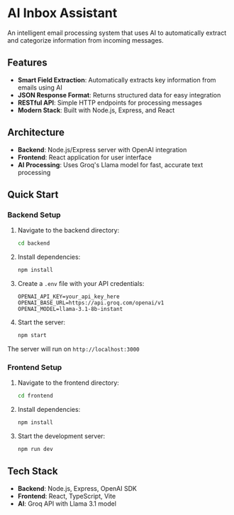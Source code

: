 # AI Inbox Assistant

An intelligent email processing system that uses AI to automatically extract and categorize information from incoming messages.

## Features

- **Smart Field Extraction**: Automatically extracts key information from emails using AI
- **JSON Response Format**: Returns structured data for easy integration
- **RESTful API**: Simple HTTP endpoints for processing messages
- **Modern Stack**: Built with Node.js, Express, and React

## Architecture

- **Backend**: Node.js/Express server with OpenAI integration
- **Frontend**: React application for user interface
- **AI Processing**: Uses Groq's Llama model for fast, accurate text processing

## Quick Start

### Backend Setup

1. Navigate to the backend directory:

   ```bash
   cd backend
   ```

2. Install dependencies:

   ```bash
   npm install
   ```

3. Create a `.env` file with your API credentials:

   ```
   OPENAI_API_KEY=your_api_key_here
   OPENAI_BASE_URL=https://api.groq.com/openai/v1
   OPENAI_MODEL=llama-3.1-8b-instant
   ```

4. Start the server:
   ```bash
   npm start
   ```

The server will run on `http://localhost:3000`

### Frontend Setup

1. Navigate to the frontend directory:

   ```bash
   cd frontend
   ```

2. Install dependencies:

   ```bash
   npm install
   ```

3. Start the development server:
   ```bash
   npm run dev
   ```

## Tech Stack

- **Backend**: Node.js, Express, OpenAI SDK
- **Frontend**: React, TypeScript, Vite
- **AI**: Groq API with Llama 3.1 model
